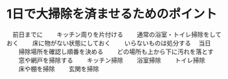 # 1日で大掃除を済ませるためのポイント
　前日までに
　　キッチン周りを片付ける
　　通常の浴室・トイレ掃除をしておく
　　床に物がない状態にしておく
　　いらないものは処分する
　当日
　　掃除場所を確認し順番を決める
　　どの場所も上から下に汚れを落とす
　　窓や網戸を掃除する
　　キッチン掃除
　　浴室掃除
　　トイレ掃除
　　床や棚を掃除
　　玄関を掃除
